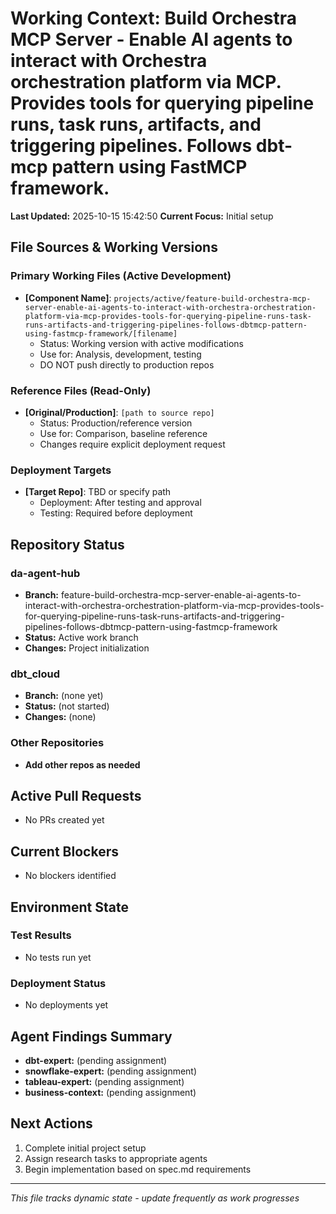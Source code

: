 # Working Context: Build Orchestra MCP Server - Enable AI agents to interact with Orchestra orchestration platform via MCP. Provides tools for querying pipeline runs, task runs, artifacts, and triggering pipelines. Follows dbt-mcp pattern using FastMCP framework.

**Last Updated:** 2025-10-15 15:42:50
**Current Focus:** Initial setup

## File Sources & Working Versions

### Primary Working Files (Active Development)
- **[Component Name]**: `projects/active/feature-build-orchestra-mcp-server-enable-ai-agents-to-interact-with-orchestra-orchestration-platform-via-mcp-provides-tools-for-querying-pipeline-runs-task-runs-artifacts-and-triggering-pipelines-follows-dbtmcp-pattern-using-fastmcp-framework/[filename]`
  - Status: Working version with active modifications
  - Use for: Analysis, development, testing
  - DO NOT push directly to production repos

### Reference Files (Read-Only)
- **[Original/Production]**: `[path to source repo]`
  - Status: Production/reference version
  - Use for: Comparison, baseline reference
  - Changes require explicit deployment request

### Deployment Targets
- **[Target Repo]**: TBD or specify path
  - Deployment: After testing and approval
  - Testing: Required before deployment

## Repository Status

### da-agent-hub
- **Branch:** feature-build-orchestra-mcp-server-enable-ai-agents-to-interact-with-orchestra-orchestration-platform-via-mcp-provides-tools-for-querying-pipeline-runs-task-runs-artifacts-and-triggering-pipelines-follows-dbtmcp-pattern-using-fastmcp-framework
- **Status:** Active work branch
- **Changes:** Project initialization

### dbt_cloud
- **Branch:** (none yet)
- **Status:** (not started)
- **Changes:** (none)

### Other Repositories
- **Add other repos as needed**

## Active Pull Requests

<!-- Update as PRs are created -->
- No PRs created yet

## Current Blockers

<!-- Track impediments and resolution plans -->
- No blockers identified

## Environment State

### Test Results
- No tests run yet

### Deployment Status  
- No deployments yet

## Agent Findings Summary

<!-- Links to detailed findings in tasks/ directory -->
- **dbt-expert:** (pending assignment)
- **snowflake-expert:** (pending assignment)
- **tableau-expert:** (pending assignment)
- **business-context:** (pending assignment)

## Next Actions

1. Complete initial project setup
2. Assign research tasks to appropriate agents
3. Begin implementation based on spec.md requirements

---

*This file tracks dynamic state - update frequently as work progresses*
